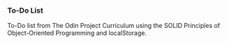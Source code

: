 ### To-Do List ###
To-Do list from The Odin Project Curriculum using the SOLID Principles of Object-Oriented Programming and localStorage.